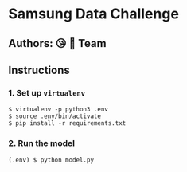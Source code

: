 Samsung Data Challenge
======================

## Authors: :kissing_heart: :brain: Team

## Instructions

### 1. Set up `virtualenv`
```
$ virtualenv -p python3 .env
$ source .env/bin/activate
$ pip install -r requirements.txt
```

### 2. Run the model
```
(.env) $ python model.py
```
